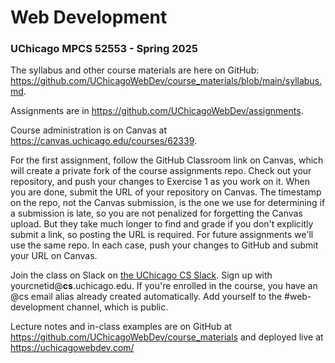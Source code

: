 # Web Development
### UChicago MPCS 52553 - Spring 2025

The syllabus and other course materials are here on GitHub: https://github.com/UChicagoWebDev/course_materials/blob/main/syllabus.md.

Assignments are in https://github.com/UChicagoWebDev/assignments.

Course administration is on Canvas at https://canvas.uchicago.edu/courses/62339.

For the first assignment, follow the GitHub Classroom link on Canvas, which will create a private fork of the course assignments repo. Check out your repository, and push your changes to Exercise 1 as you work on it. When you are done, submit the URL of your repository on Canvas. The timestamp on the repo, not the Canvas submission, is the one we use for determining if a submission is late, so you are not penalized for forgetting the Canvas upload. But they take much longer to find and grade if you  don't explicitly submit a link, so posting the URL is required. For future assignments we'll use the same repo. In each case, push your changes to GitHub and submit your URL on Canvas.

Join the class on Slack on [the UChicago CS Slack](https://cs-uchicago.slack.com). Sign up with yourcnetid@**cs**.uchicago.edu. If you're enrolled in the course, you have an @cs email alias already created automatically. Add yourself to the #web-development channel, which is public.

Lecture notes and in-class examples are on GitHub at https://github.com/UChicagoWebDev/course_materials and deployed live at https://uchicagowebdev.com/
